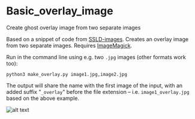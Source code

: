 # Basic_overlay_image
Create ghost overlay image from two separate images

Based on a snippet of code from [SSLD-images](https://github.com/borstell/SSLD-images). Creates an overlay image from two separate images. Requires [ImageMagick](https://imagemagick.org/index.php).

Run in the command line using e.g. two `.jpg` images (other formats work too):

```
python3 make_overlay.py image1.jpg,image2.jpg
```

The output will share the name with the first image of the input, with an added suffix "`_overlay`" before the file extension – i.e. `image1_overlay.jpg` based on the above example.

![alt text](https://github.com/borstell/Basic_overlay_image/edit/master/kofta_a.jpg)
